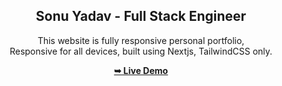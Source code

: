 <div align="center">
  <h2 align="center">Sonu Yadav - Full Stack Engineer</h2>

This website is fully responsive personal portfolio, <br />Responsive for all devices, built using Nextjs, TailwindCSS only.

<a href="https://sonnu.in/" target="_blank"><strong>➥ Live Demo</strong></a>

</div>
